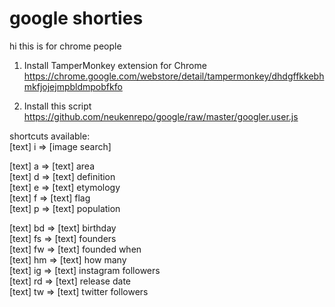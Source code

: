 # google shorties

hi this is for chrome people

1) Install TamperMonkey extension for Chrome  
https://chrome.google.com/webstore/detail/tampermonkey/dhdgffkkebhmkfjojejmpbldmpobfkfo

2) Install this script  
https://github.com/neukenrepo/google/raw/master/googler.user.js


shortcuts available:  
[text] i => [image search]  

[text] a =>	[text] area  
[text] d => [text] definition  
[text] e => [text] etymology  
[text] f => [text] flag  
[text] p => [text] population  

[text] bd => [text] birthday  
[text] fs => [text] founders  
[text] fw => [text] founded when  
[text] hm => [text] how many  
[text] ig => [text] instagram followers  
[text] rd => [text] release date  
[text] tw => [text] twitter followers  
